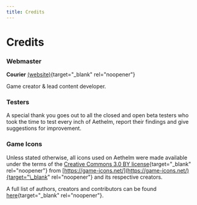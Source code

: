 ```yaml
---
title: Credits
---
```


# Credits

### Webmaster

**Courier** [(website)](https://liam.codes/){target="\_blank" rel="noopener"}

Game creator & lead content developer.

### Testers

A special thank you goes out to all the closed and open beta testers who took the time to test every inch of Aethelm, report their findings and give suggestions for improvement.

### Game Icons

Unless stated otherwise, all icons used on Aethelm were made available under the terms of the [Creative Commons 3.0 BY license](http://creativecommons.org/licenses/by/3.0/){target="\_blank" rel="noopener"} from [https://game-icons.net/](https://game-icons.net/){target="\_blank" rel="noopener"} and its respective creators.

A full list of authors, creators and contributors can be found [here](https://game-icons.net/about.html#authors){target="\_blank" rel="noopener"}.

